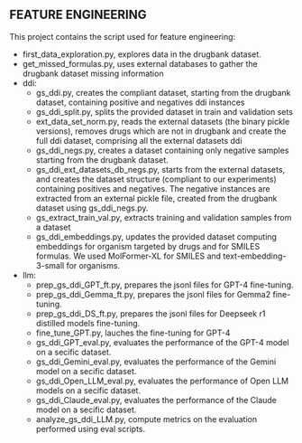 ## FEATURE ENGINEERING ##
This project contains the script used for feature engineering:
- first_data_exploration.py, explores data in the drugbank dataset.
- get_missed_formulas.py, uses external databases to gather the drugbank dataset missing information
- ddi:
    - gs_ddi.py, creates the compliant dataset, starting from the drugbank dataset, containing positive and negatives ddi instances
    - gs_ddi_split.py, splits the provided dataset in train and validation sets
    - ext_data_set_norm.py, reads the external datasets (the binary pickle versions), removes drugs which are not in drugbank and create the full ddi dataset, comprising all the external datasets ddi
    - gs_ddi_negs.py, creates a dataset containing only negative samples starting from the drugbank dataset.
    - gs_ddi_ext_datasets_db_negs.py, starts from the external datasets, and creates the dataset structure (compliant to our experiments) containing positives and negatives. The negative instances are extracted from an external pickle file, created from the drugbank dataset using gs_ddi_negs.py.
    - gs_extract_train_val.py, extracts training and validation samples from a dataset
    - gs_ddi_embeddings.py, updates the provided dataset computing embeddings for organism targeted by drugs and for SMILES formulas. We used MolFormer-XL for SMILES and text-embedding-3-small for organisms.
- llm:
    - prep_gs_ddi_GPT_ft.py, prepares the jsonl files for GPT-4 fine-tuning.
    - prep_gs_ddi_Gemma_ft.py, prepares the jsonl files for Gemma2 fine-tuning.
    - prep_gs_ddi_DS_ft.py, prepares the jsonl files for Deepseek r1 distilled models fine-tuning.
    - fine_tune_GPT.py, lauches the fine-tuning for GPT-4
    - gs_ddi_GPT_eval.py, evaluates the performance of the GPT-4 model on a secific dataset.
    - gs_ddi_Gemini_eval.py, evaluates the performance of the Gemini model on a secific dataset.
    - gs_ddi_Open_LLM_eval.py, evaluates the performance of Open LLM models on a secific dataset.
    - gs_ddi_Claude_eval.py, evaluates the performance of the Claude model on a secific dataset.
    - analyze_gs_ddi_LLM.py, compute metrics on the evaluation performed using eval scripts.